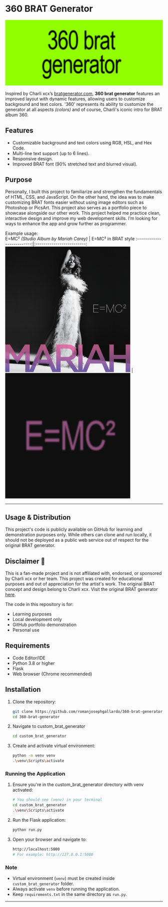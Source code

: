 # 360 BRAT Generator

![360 BRAT Generator Preview](custom_brat_generator/app/static/images/360_brat_generator_photo.png)

Inspired by Charli xcx’s [bratgenerator.com](https://www.bratgenerator.com/), **360 brat generator** features an
improved layout with dynamic features, allowing users 
to customize background and text colors. '360' 
represents its ability to customize the generator at all
aspects *(colors)* and of course, Charli's iconic intro for BRAT album 360.

## Features
- Customizable background and text colors using RGB, HSL, and Hex Code.
- Multi-line text support (up to 6 lines).
- Responsive design.
- Improved BRAT font (90% stretched text and blurred visual).

## Purpose
Personally, I built this project to familiarize and strengthen the fundamentals of HTML, CSS, and JavaScript. On the other hand, the idea was to make customizing BRAT fonts easier without using image editors such as Photoshop or PicsArt. This project also serves as a portfolio piece to showcase alongside our other work.
This project helped me practice clean, interactive design and improve my web development skills.  I’m looking for ways to enhance the app and grow further as programmer.

Example usage:
<br>
E=MC² *(Studio Album by Mariah Carey)*            |  E=MC² in BRAT style
:-------------------------:|:-------------------------:
<img src="custom_brat_generator/app/static/images/EMC2_Artwork.jpg" width="400" alt="E=MC2"/>  |  <img src="custom_brat_generator/app/static/images/EMC2.png" width="400" alt="E=MC2 in BRAT style"/>


---
## Usage & Distribution
This project's code is publicly available on GitHub for learning and demonstration purposes only. 
While others can clone and run locally, it should not be deployed as a public web service 
out of respect for the original BRAT generator.

## Disclaimer 🔴
This is a fan-made project and is not affiliated with, endorsed, or sponsored by Charli xcx 
or her team. This project was created for educational purposes and out of appreciation
for the artist's work. The original BRAT concept and design belong to Charli xcx. Visit the original BRAT generator [here](https://www.bratgenerator.com/).

The code in this repository is for:
- Learning purposes
- Local development only
- GitHub portfolio demonstration
- Personal use

## Requirements
- Code Editor/IDE
- Python 3.8 or higher
- Flask
- Web browser (Chrome recommended)

## Installation
1. Clone the repository:
    ```bash
    git clone https://github.com/romanjosephgallardo/360-brat-generator.git
    cd 360-brat-generator
    ```

2. Navigate to custom_brat_generator
    ```bash
    cd custom_brat_generator
    ```

3. Create and activate virtual environment:
    ```bash
    python -m venv venv
    .\venv\Scripts\activate
    ```

### Running the Application
1. Ensure you're in the custom_brat_generator directory with venv activated:
    ```bash
    # You should see (venv) in your terminal
    cd custom_brat_generator
    .\venv\Scripts\activate
    ```
2. Run the Flask application:
    ```bash
    python run.py
    ```

3. Open your browser and navigate to:
   ```bash
   http://localhost:5000
   # For example: http://127.0.0.1:5000
   ```

### Note
- Virtual environment (`venv`) must be created inside `custom_brat_generator` folder.
- Always activate `venv` before running the application.
- Keep `requirements.txt` in the same directory as `run.py`.

---